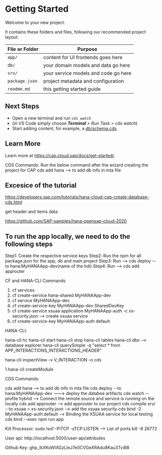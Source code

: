 # Getting Started

Welcome to your new project.

It contains these folders and files, following our recommended project layout:

File or Folder | Purpose
---------|----------
`app/` | content for UI frontends goes here
`db/` | your domain models and data go here
`srv/` | your service models and code go here
`package.json` | project metadata and configuration
`readme.md` | this getting started guide


## Next Steps

- Open a new terminal and run `cds watch` 
- (in VS Code simply choose _**Terminal** > Run Task > cds watch_)
- Start adding content, for example, a [db/schema.cds](db/schema.cds).


## Learn More

Learn more at https://cap.cloud.sap/docs/get-started/.


CDS Commands:
Run the below command after the wizard creating the project for CAP
cds add hana --> to add db info in mta file

## Excesice of the tutorial
https://developers.sap.com/tutorials/hana-cloud-cap-create-database-cds.html

get header and items data

https://github.com/SAP-samples/hana-opensap-cloud-2020


## To run the app locally, we need to do the following steps
Step1: Create the respective service keys
Step2: Run the npm for all package.json for the app, db and main project
Step3: Run --> cds deploy --to hana:MyHANAApp-dev(name of the hdi)
Step4: Run --> cds add approuter


CF and HANA-CLI Commands

1. cf services
2. cf create-service hana-shared MyHANAApp-dev
3. cf service MyHANAApp-dev
4. cf create-service-key MyHANAApp-dev SharedDevKey
5. cf create-service xsuaa application MyHANAApp-auth -c xs-security.json --> create xsuaa service
6. cf create-service-key MyHANAApp-auth default



HANA-CLI:

hana-cli hc
hana-cli start
hana-cli stop
hana-cli tables
hana-cli dbx --> database explorer
hana-cli querySimple -q "select * from APP_INTERACTIONS_INTERACTIONS_HEADER"

hana-cli inspectView -v V_INTERACTION -o cds

1.hana-cli createModule

CDS Commands:

cds add hana --> to add db info in mta file
cds deploy --to hana:MyHANAApp-dev  ---> deploy the databse artifacts
cds watch --profile hybrid --> Connect the remote source and service is running on the locally
cds add approuter   --> add approuter to our project
cds compile srv/ --to xsuaa > xs-security.json  --> add the xsuaa security
cds bind -2 MyHANAApp-auth:default --> Binding the XSUAA service for local testing
cds bind --exec npm run app


Kill Processor:
sudo lsof -PiTCP -sTCP:LISTEN  --> List of ports
kill -9 26772

User api:
http://localhost:5000/user-api/attributes

Github Key: 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
